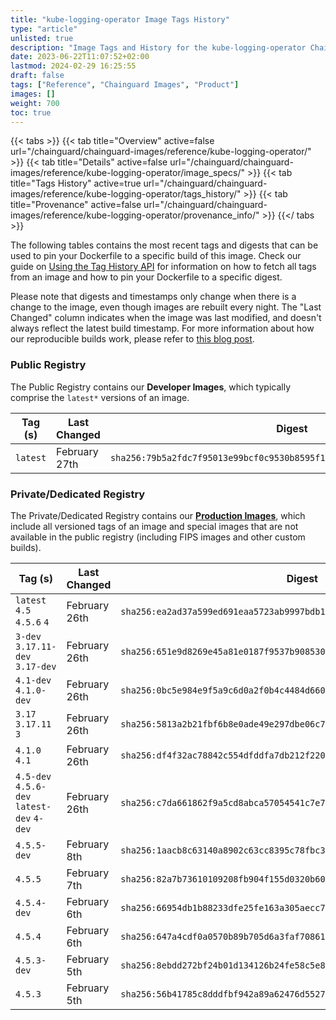 ```yaml
---
title: "kube-logging-operator Image Tags History"
type: "article"
unlisted: true
description: "Image Tags and History for the kube-logging-operator Chainguard Image"
date: 2023-06-22T11:07:52+02:00
lastmod: 2024-02-29 16:25:55
draft: false
tags: ["Reference", "Chainguard Images", "Product"]
images: []
weight: 700
toc: true
---
```


{{< tabs >}}
{{< tab title="Overview" active=false url="/chainguard/chainguard-images/reference/kube-logging-operator/" >}}
{{< tab title="Details" active=false url="/chainguard/chainguard-images/reference/kube-logging-operator/image_specs/" >}}
{{< tab title="Tags History" active=true url="/chainguard/chainguard-images/reference/kube-logging-operator/tags_history/" >}}
{{< tab title="Provenance" active=false url="/chainguard/chainguard-images/reference/kube-logging-operator/provenance_info/" >}}
{{</ tabs >}}

The following tables contains the most recent tags and digests that can be used to pin your Dockerfile to a specific build of this image. Check our guide on [Using the Tag History API](/chainguard/chainguard-images/using-the-tag-history-api/) for information on how to fetch all tags from an image and how to pin your Dockerfile to a specific digest.

Please note that digests and timestamps only change when there is a change to the image, even though images are rebuilt every night. The "Last Changed" column indicates when the image was last modified, and doesn't always reflect the latest build timestamp. For more information about how our reproducible builds work, please refer to [this blog post](https://www.chainguard.dev/unchained/reproducing-chainguards-reproducible-image-builds).

### Public Registry
The Public Registry contains our **Developer Images**, which typically comprise the `latest*` versions of an image.

| Tag (s)   | Last Changed  | Digest                                                                    |
|-----------|---------------|---------------------------------------------------------------------------|
|  `latest` | February 27th | `sha256:79b5a2fdc7f95013e99bcf0c9530b8595f141a64577a7f3551cd02f428bbe335` |


### Private/Dedicated Registry
The Private/Dedicated Registry contains our **[Production Images](https://www.chainguard.dev/chainguard-images)**, which include all versioned tags of an image and special images that are not available in the public registry (including FIPS images and other custom builds).

| Tag (s)                                     | Last Changed  | Digest                                                                    |
|---------------------------------------------|---------------|---------------------------------------------------------------------------|
|  `latest` `4.5` `4.5.6` `4`                 | February 26th | `sha256:ea2ad37a599ed691eaa5723ab9997bdb1a0bd980293b0c70fc49af2374c60d62` |
|  `3-dev` `3.17.11-dev` `3.17-dev`           | February 26th | `sha256:651e9d8269e45a81e0187f9537b908530e869d642269762465a827e2a6a6e80f` |
|  `4.1-dev` `4.1.0-dev`                      | February 26th | `sha256:0bc5e984e9f5a9c6d0a2f0b4c4484d6602a03389a521813b1dafb9457ae1a7c8` |
|  `3.17` `3.17.11` `3`                       | February 26th | `sha256:5813a2b21fbf6b8e0ade49e297dbe06c7415d3c4f77daf72c2cf5752b73921f9` |
|  `4.1.0` `4.1`                              | February 26th | `sha256:df4f32ac78842c554dfddfa7db212f220a9527d2f105af17e6a2c096fdaca11e` |
|  `4.5-dev` `4.5.6-dev` `latest-dev` `4-dev` | February 26th | `sha256:c7da661862f9a5cd8abca57054541c7e7523e4f31e77932cedeede9680e74775` |
|  `4.5.5-dev`                                | February 8th  | `sha256:1aacb8c63140a8902c63cc8395c78fbc3c620b83a0b715e3887bc37ed9ffed0f` |
|  `4.5.5`                                    | February 7th  | `sha256:82a7b73610109208fb904f155d0320b6053604059e6f8f1976d86dd23f4a75b7` |
|  `4.5.4-dev`                                | February 6th  | `sha256:66954db1b88233dfe25fe163a305aecc730ef6f7d4ab5a84bd08625125b25b5b` |
|  `4.5.4`                                    | February 6th  | `sha256:647a4cdf0a0570b89b705d6a3faf70861a80e5a17d05dff567864b4d2639c205` |
|  `4.5.3-dev`                                | February 5th  | `sha256:8ebdd272bf24b01d134126b24fe58c5e8690d67401bf81a7908067b837a89551` |
|  `4.5.3`                                    | February 5th  | `sha256:56b41785c8dddfbf942a89a62476d5527d1088fa64690ced603dd4675e966f85` |

